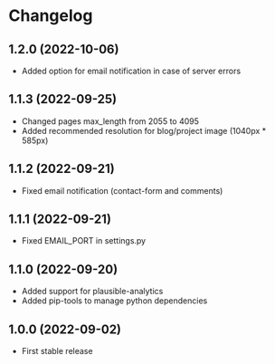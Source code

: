 # Changelog

## 1.2.0 (2022-10-06)

- Added option for email notification in case of server errors

## 1.1.3 (2022-09-25)

- Changed pages max_length from 2055 to 4095
- Added recommended resolution for blog/project image (1040px * 585px)

## 1.1.2 (2022-09-21)

- Fixed email notification (contact-form and comments)

## 1.1.1 (2022-09-21)

- Fixed EMAIL_PORT in settings.py

## 1.1.0 (2022-09-20)

- Added support for plausible-analytics
- Added pip-tools to manage python dependencies

## 1.0.0 (2022-09-02)

- First stable release
